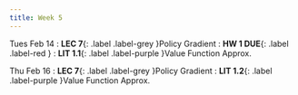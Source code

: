 ```yaml
---
title: Week 5
---
```


Tues Feb 14
: **LEC 7**{: .label .label-grey }Policy Gradient
    : **HW 1 DUE**{: .label .label-red }
: **LIT 1.1**{: .label .label-purple }Value Function Approx.

Thu Feb 16
: **LEC 7**{: .label .label-grey }Policy Gradient
: **LIT 1.2**{: .label .label-purple }Value Function Approx.